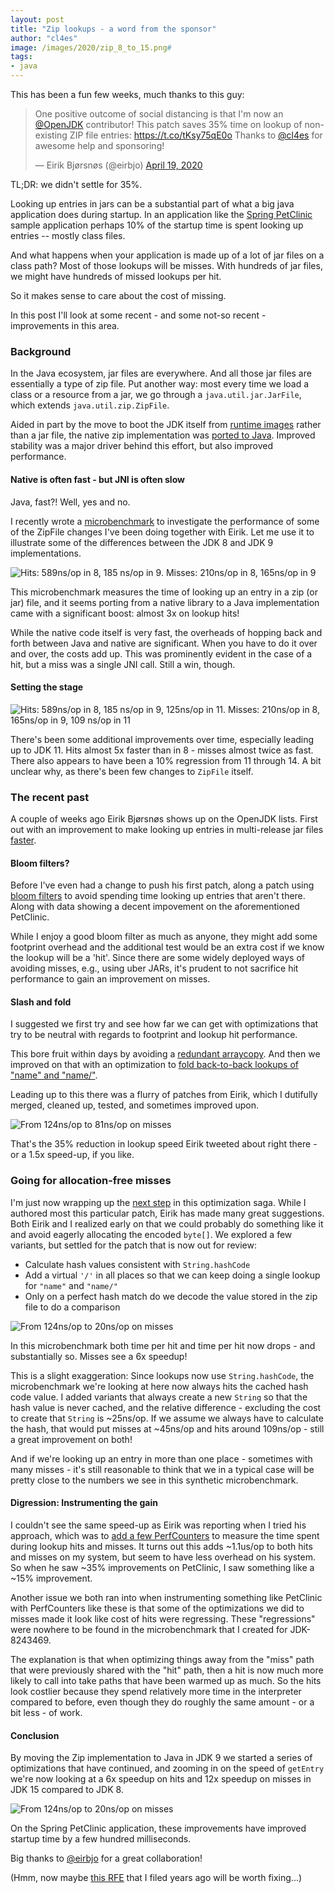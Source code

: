 ```yaml
---
layout: post
title: "Zip lookups - a word from the sponsor"
author: "cl4es"
image: /images/2020/zip_8_to_15.png#
tags:
- java
---
```


This has been a fun few weeks, much thanks to this guy:

<blockquote class="twitter-tweet"><p lang="en" dir="ltr">One positive outcome of social distancing is that I&#39;m now an <a href="https://twitter.com/OpenJDK?ref_src=twsrc%5Etfw">@OpenJDK</a> contributor! This patch saves 35% time on lookup of non-existing ZIP file entries: <a href="https://t.co/tKsy75qE0o">https://t.co/tKsy75qE0o</a> Thanks to <a href="https://twitter.com/cl4es?ref_src=twsrc%5Etfw">@cl4es</a> for awesome help and sponsoring!</p>&mdash; Eirik Bjørsnøs (@eirbjo) <a href="https://twitter.com/eirbjo/status/1251774366544773121?ref_src=twsrc%5Etfw">April 19, 2020</a></blockquote> <script async src="https://platform.twitter.com/widgets.js" charset="utf-8"></script> 

TL;DR: we didn't settle for 35%.

Looking up entries in jars can be a substantial part of what a big java 
application does during startup. In an application like the
[Spring PetClinic](https://github.com/spring-projects/spring-petclinic) sample
 application perhaps 10% of the startup time is spent looking up entries -- mostly class files.
  
 And what happens when your application is made up of a lot of jar files on a class path? Most of those lookups
 will be misses. With hundreds of jar files, we might have hundreds of missed lookups per hit. 
 
 So it makes sense to care about the cost of missing. 
          
 In this post I'll look at some recent - and some not-so recent - improvements in this area.

### Background

In the Java ecosystem, jar files are everywhere. And all those jar files are
essentially a type of zip file. Put another way: most every time we load a
class or a resource from a jar, we go through a `java.util.jar.JarFile`, which
extends `java.util.zip.ZipFile`.

Aided in part by the move to boot the JDK itself from  [runtime images](https://openjdk.java.net/jeps/220)
 rather than a jar file, the native zip 
implementation was [ported to Java](https://bugs.openjdk.java.net/browse/JDK-8146693). 
Improved stability was a major driver behind this effort, but also improved performance. 

#### Native is often fast - but JNI is often slow

Java, fast?! Well, yes and no.

I recently wrote a [microbenchmark](http://cr.openjdk.java.net/~redestad/8243469/open.01/raw_files/new/test/micro/org/openjdk/bench/java/util/zip/ZipFileGetEntry.java) 
to investigate the performance of some of the ZipFile changes I've been doing together with Eirik. Let me 
use it to illustrate some of the differences between the JDK 8 and JDK 9
implementations.
 
 <img src="/images/2020/zip_8_to_9.png" alt="Hits: 589ns/op in 8, 185 ns/op in 9.
  Misses: 210ns/op in 8, 165ns/op in 9">
 
This microbenchmark measures the time of looking up an entry in a zip (or jar) 
file, and it seems porting from a native library to a Java implementation came 
with a significant boost: almost 3x on lookup hits!

While the native code itself is very fast, the overheads of hopping back and forth 
between Java and native are significant. When you have to do it over and over, 
the costs add up. This was prominently evident in the case of a hit, but a miss
was a single JNI call. Still a win, though.

#### Setting the stage

<img src="/images/2020/zip_8_to_14.png" alt="Hits: 589ns/op in 8, 185 ns/op in 9, 125ns/op in 11. Misses: 210ns/op in 8, 165ns/op in 9, 109 ns/op in 11">

 There's been some additional improvements over time, especially leading up to JDK 11.
 Hits almost 5x faster than in 8 - misses almost twice as fast. There also appears to have been a 10% regression
 from 11 through 14. A bit unclear why, as there's been few changes to `ZipFile` itself. 

### The recent past

A couple of weeks ago Eirik Bjørsnøs shows up on the OpenJDK lists. First out with an improvement
to make looking up entries in multi-release jar files [faster](https://bugs.openjdk.java.net/browse/JDK-8242596). 

#### Bloom filters?

Before I've even had a change to push his first patch, along a patch using [bloom filters](https://mail.openjdk.java.net/pipermail/core-libs-dev/2020-April/065788.html)
 to avoid spending time looking up entries that aren't there. Along with data 
 showing a decent impovement on the aforementioned PetClinic.

 While I enjoy a good bloom filter as much as anyone, they might add some footprint overhead
 and the additional test would be an extra cost if we know the lookup will be a 'hit'.
 Since there are some widely deployed ways of avoiding misses, e.g., using uber JARs, it's
 prudent to not sacrifice hit performance to gain an improvement on misses.
  
 #### Slash and fold
  
 I suggested we first try and see how far we can get with optimizations that try
 to be neutral with regards to footprint and lookup hit performance.
 
 This bore fruit within days by avoiding a [redundant arraycopy](https://bugs.openjdk.java.net/browse/JDK-8242842).
 And then we improved on that with an optimization to [fold back-to-back lookups of "name" and "name/"](https://bugs.openjdk.java.net/browse/JDK-8242959). 
 
 Leading up to this there was a flurry of patches from Eirik, which I dutifully merged, cleaned up, tested, and sometimes improved upon.

 <img src="/images/2020/zip_base_to_8242959.png" alt="From 124ns/op to 81ns/op on misses">
 
 That's the 35% reduction in lookup speed Eirik tweeted about right there - or a 1.5x speed-up, if you like.
 
### Going for allocation-free misses

I'm just now wrapping up the [next step](https://bugs.openjdk.java.net/browse/JDK-8243469)
in this optimization saga. While I authored most this particular patch, Eirik
has made many great suggestions. Both Eirik and I realized early on that we
could probably do something like it and avoid eagerly allocating the encoded
`byte[]`. We explored a few variants, but settled for the patch that is now
out for review:

- Calculate hash values consistent with `String.hashCode`
- Add a virtual `'/'` in all places so that we can keep doing a
  single lookup for `"name"` and `"name/"`
- Only on a perfect hash match do we decode the value stored in the zip file to
  do a comparison  

 <img src="/images/2020/zip_base_to_8243469.png" alt="From 124ns/op to 20ns/op on misses">

 In this microbenchmark both time per hit and time per hit now drops - and 
 substantially so. Misses see a 6x speedup!
 
 This is a slight exaggeration: Since lookups now use `String.hashCode`,
 the microbenchmark we're looking at here now always hits the cached hash code
 value. I added variants that always create a new `String` so that the hash
 value is never cached, and the relative difference - excluding the cost to
 create that `String` is ~25ns/op. If we assume we always have to calculate
 the hash, that would put misses at ~45ns/op and hits around 109ns/op - still a
 great improvement on both! 
 
 And if we're looking up an entry in more than one place - sometimes with many
 misses - it's still reasonable to think that we in a typical case will be
 pretty close to the numbers we see in this synthetic microbenchmark.

#### Digression: Instrumenting the gain 
  
 I couldn't see the same speed-up as Eirik was reporting when I tried his
  approach, which was to [add a few PerfCounters](http://cr.openjdk.java.net/~redestad/scratch/perfcounters_zip.patch)
 to measure the time spent during lookup hits and misses. It turns out this adds
 ~1.1us/op to both hits and misses on my system, but seem to have less overhead
  on his system. So when he saw ~35% improvements on PetClinic, I saw something
 like a ~15% improvement.  
  
 Another issue we both ran into when instrumenting something like PetClinic with
 PerfCounters like these is that some of the optimizations we did to misses made
 it look like cost of hits were regressing. These "regressions" were nowhere to
 be found in the microbenchmark that I created for JDK-8243469.
  
 The explanation is that when optimizing things away from the "miss" path that
 were previously shared with the "hit" path, then a hit is now much more likely to
 call into take paths that have been warmed up as much. So the hits look costlier
 because they spend relatively more time in the interpreter compared
 to before, even though they do roughly the same amount - or a bit less - of work.

#### Conclusion

By moving the Zip implementation to Java in JDK 9 we started a series of
 optimizations that have continued, and zooming in on the speed of `getEntry`
 we're now looking at a 6x speedup on hits and 12x speedup on misses in JDK 15
 compared to JDK 8.
 
 <img src="/images/2020/zip_8_to_15.png" alt="From 124ns/op to 20ns/op on misses">

On the Spring PetClinic application, these improvements have improved startup time by 
a few hundred milliseconds. 

Big thanks to [@eirbjo](https://twitter.com/eirbjo) for a great collaboration!

(Hmm, now maybe [this RFE](https://bugs.openjdk.java.net/browse/JDK-8193066) that I filed years ago will be worth fixing...)
